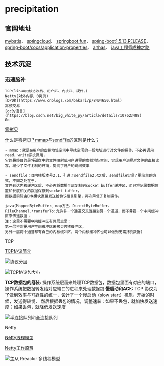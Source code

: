 # precipitation
## 官网地址
[mybatis](http://mybatis.org/spring/zh/index.html)、
[springcloud](https://www.springcloud.cc/)、
[springboot.fun](http://springboot.fun/)、
[spring-boot1.5.13.RELEASE](https://docs.spring.io/spring-boot/docs/1.5.13.RELEASE/reference/)、
[spring-boot/docs/application-properties](https://docs.spring.io/spring-boot/docs/current/reference/html/appendix-application-properties.html)、
[arthas](https://arthas.aliyun.com/doc/jvm.html)、
[java工程师成神之路](http://hollischuang.gitee.io/tobetopjavaer/#/)
## 技术沉淀

### 迅速脑补
```
TCP(linux内核协议栈、用户区、内核区、硬件、)
Netty(对外内存、0拷贝)
[DPDK](https://www.cnblogs.com/bakari/p/8404650.html)
高频交易
[gc的语言](https://blog.csdn.net/big_white_py/article/details/107623488)
Go
```
[零拷贝](https://mp.weixin.qq.com/s/tbcQGVXC1B8S7H8BwN9HbQ)

[什么是零拷贝？mmap与sendFile的区别是什么？](https://www.cnblogs.com/ericli-ericli/articles/12923420.html)

```
- mmap：就是在用户的虚拟地址空间中寻找空闲的一段地址进行对文件的操作，不必再调用read、write系统调用，
它的最终目的是将磁盘中的文件映射到用户进程的虚拟地址空间，实现用户进程对文件的直接读写，减少了文件复制的开销，提高了用户的访问效率

- sendfile：自内核版本号2.1，引进了sendfile2.4之后，sendfile实现了更简单的方式，不同之处在于，
文件到达内核缓冲区后，不必再将数据全部复制到socket buffer缓冲区，而只将记录数据位置和长度相关的数据保存到socket buffer，
而数据实际由DMA模块直接发送给协议相关引擎，再次降低了复制操作。

java(MappedByteBuffer、map方法、DirectByteBuffer、
FileChannel.transferTo:允许将一个通道交叉连接到另一个通道，而不需要一个中间缓冲区来传递数据； 
注：这里不需要中间缓冲区有两层意思：
第一层不需要用户空间缓冲区来拷贝内核缓冲区，
另外一层两个通道都有自己的内核缓冲区，两个内核缓冲区也可以做到无需拷贝数据)
```
TCP

[TCP协议简介](http://www.ruanyifeng.com/blog/2017/06/tcp-protocol.html)

![协议分层](http://www.ruanyifeng.com/blogimg/asset/201205/bg2012052913.png)

![TCP协议包大小](http://www.ruanyifeng.com/blogimg/asset/2017/bg20170060810.png)

**TCP数据包的组装:** 操作系统层面来处理TCP数据包，数据包里面有对应的端口，操作系统把数据转发给对应端口的进程来处理数据包
**慢启动和ACK:** TCP 协议为了做到效率与可靠性的统一，设计了一个慢启动（slow start）机制。开始的时候，发送得较慢，
然后根据丢包的情况，调整速率：如果不丢包，就加快发送速度；如果丢包，就降低发送速度

![半连接队列和全连接队列](https://mmbiz.qpic.cn/mmbiz_png/J0g14CUwaZe13EKxzbTjoNXgLvlUzWbRWJSRmWDex2X5oF3yAHrs9gIGSRMSjeRV3IWZJGuT8jMMfZSYJ1gUNg/640?wx_fmt=png&tp=webp&wxfrom=5&wx_lazy=1&wx_co=1)

Netty

[Netty线程模型](https://juejin.cn/post/6844904008453193741)

[Netty工作原理](https://juejin.cn/post/6844904008453210119)

![主从 Rreactor 多线程模型](https://user-gold-cdn.xitu.io/2019/12/5/16ed52a8f958f552?imageView2/0/w/1280/h/960/format/webp/ignore-error/1)
